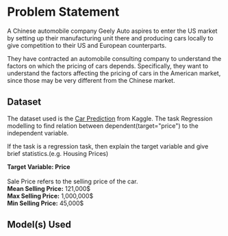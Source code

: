 # Problem Statement 
A Chinese automobile company Geely Auto aspires to enter the US market by setting up their manufacturing unit there and producing cars locally to give competition to their US and European counterparts.

They have contracted an automobile consulting company to understand the factors on which the pricing of cars depends. Specifically, they want to understand the factors affecting the pricing of cars in the American market, since those may be very different from the Chinese market.
## Dataset

The dataset used is the [Car Prediction](https://www.kaggle.com/hellbuoy/car-price-prediction/download) from  Kaggle. The task Regression modelling to find relation between dependent(target="price") to the independent variable.


If the task is a regression task, then explain the target variable and give brief statistics.(e.g. Housing Prices)

**Target Variable: Price**
<br>
<br>
Sale Price refers to the selling price of the car.
<br>
**Mean Selling Price:** 121,000$
<br>
**Max Selling Price:** 1,000,000$
<br>
**Min Selling Price:** 45,000$


## Model(s) Used

